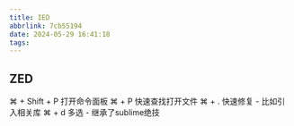 ```yaml
---
title: IED
abbrlink: 7cb55194
date: 2024-05-29 16:41:18
tags:
---
```


## ZED
⌘ + Shift + P 打开命令面板
⌘ + P 快速查找打开文件
⌘ + . 快速修复 - 比如引入相关库
⌘ + d 多选 - 继承了sublime绝技
